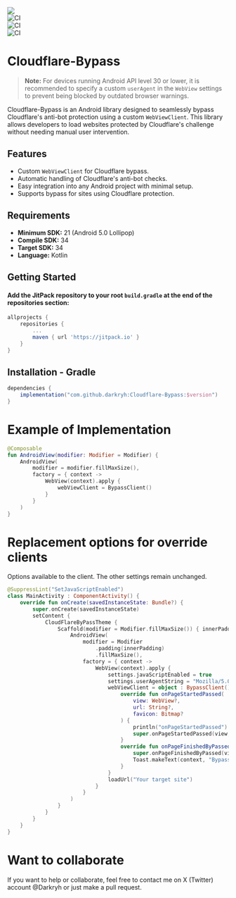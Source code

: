 
[![](https://jitpack.io/v/darkryh/Cloudflare-Bypass.svg)](https://jitpack.io/#darkryh/Cloudflare-Bypass)  
![CI](https://github.com/darkryh/Cloudflare-Bypass/actions/workflows/ci-develop.yml/badge.svg)  
![CI](https://github.com/darkryh/Cloudflare-Bypass/actions/workflows/ci-develop-instrumental.yml/badge.svg)  
![CI](https://github.com/darkryh/Cloudflare-Bypass/actions/workflows/ci-release-production.yml/badge.svg)

# Cloudflare-Bypass

> **Note:** For devices running Android API level 30 or lower, it is recommended to specify a custom `userAgent` in the `WebView` settings to prevent being blocked by outdated browser warnings.

Cloudflare-Bypass is an Android library designed to seamlessly bypass Cloudflare's anti-bot protection using a custom `WebViewClient`. This library allows developers to load websites protected by Cloudflare's challenge without needing manual user intervention.

## Features

- Custom `WebViewClient` for Cloudflare bypass.
- Automatic handling of Cloudflare's anti-bot checks.
- Easy integration into any Android project with minimal setup.
- Supports bypass for sites using Cloudflare protection.

## Requirements

- **Minimum SDK:** 21 (Android 5.0 Lollipop)
- **Compile SDK:** 34
- **Target SDK:** 34
- **Language:** Kotlin

## Getting Started

#### Add the JitPack repository to your root `build.gradle` at the end of the repositories section:

```gradle
allprojects {
    repositories {
        ...
        maven { url 'https://jitpack.io' }
    }
}
```

## Installation - Gradle
```gradle
dependencies {  
    implementation("com.github.darkryh:Cloudflare-Bypass:$version")
}
```

# Example of Implementation

```kotlin
@Composable
fun AndroidView(modifier: Modifier = Modifier) {
    AndroidView(
        modifier = modifier.fillMaxSize(),
        factory = { context ->
            WebView(context).apply {
                webViewClient = BypassClient()
            }
        }
    )
}
```

# Replacement options for override clients
Options available to the client. The other settings remain unchanged.

```kotlin
@SuppressLint("SetJavaScriptEnabled")
class MainActivity : ComponentActivity() {
    override fun onCreate(savedInstanceState: Bundle?) {
        super.onCreate(savedInstanceState)
        setContent {
            CloudFlareByPassTheme {
                Scaffold(modifier = Modifier.fillMaxSize()) { innerPadding ->
                    AndroidView(
                        modifier = Modifier
                            .padding(innerPadding)
                            .fillMaxSize(),
                        factory = { context ->
                            WebView(context).apply {
                                settings.javaScriptEnabled = true
                                settings.userAgentString = "Mozilla/5.0 (Linux; Android 10; K) AppleWebKit/537.36 (KHTML, like Gecko) Chrome/129.0.6668.69 Mobile Safari/537.36"
                                webViewClient = object : BypassClient() {
                                    override fun onPageStartedPassed(
                                        view: WebView?,
                                        url: String?,
                                        favicon: Bitmap?
                                    ) {
                                        println("onPageStartedPassed")
                                        super.onPageStartedPassed(view, url, favicon)
                                    }
                                    override fun onPageFinishedByPassed(view: WebView?, url: String?) {
                                        super.onPageFinishedByPassed(view, url)
                                        Toast.makeText(context, "Bypass", Toast.LENGTH_SHORT).show()
                                    }
                                }
                                loadUrl("Your target site")
                            }
                        }
                    )
                }
            }
        }
    }
}
```

# Want to collaborate

If you want to help or collaborate, feel free to contact me on X (Twitter) account @Darkryh or just make a pull request.
